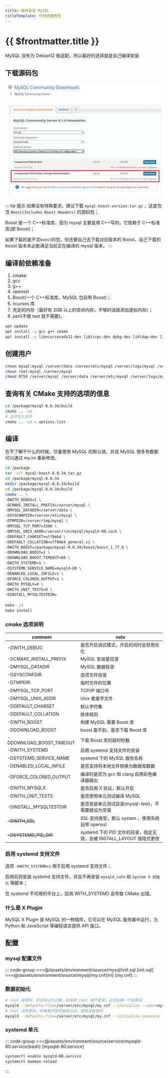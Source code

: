 ```yaml
---
title: 编译安装 MySQL
titleTemplate: 环境搭建教程
---
```


# {{ $frontmatter.title }}

MySQL 没有为 Debian12 做适配，所以最好的选择就是自己编译安装

## 下载源码包

![Mysql 源码包](/assets/environment/images/01.png)

::: tip 提示
如果没有特殊要求，建议下载 `mysql-boost-version.tar.gz` ，这是包含 `Boost(Includes Boost Headers)` 的源码包；

Boost 是一个 C++标准库，因为 mysql 主要是用 C++写的，它依赖于 C++标准库(即 Boost)；

如果下载的是不含`boost`的包，你还要自己去下载对应版本的 Boost，自己下载的 boost 版本未必能满足当前正在编译的 mysql 版本。
:::

## 编译前依赖准备

1. cmake
2. gcc
3. g++
4. openssl
5. Boost(一个 C++标准库，MySQL 包自带 Boost)；
6. ncurses 库
7. 充足的内存（最好有 2GB 以上的空闲内存，不够的话就添加虚拟内存）；
8. perl(不做 test 就不需要)。

```bash
apt update
apt install -y gcc g++ cmake
apt install -y libncursesada11-dev libtirpc-dev dpkg-dev libldap-dev libsasl2-dev libbison-dev libudev-dev
```

## 创建用户

```bash
chown mysql:mysql /server/data /server/etc/mysql /server/logs/mysql /server/run/mysql /server/tmp/mysql
chown root:mysql /server/mysql
chmod 0750 /server/mysql /server/data /server/etc/mysql /server/logs/mysql /server/run/mysql /server/tmp/mysql
```

## 查询有关 CMake 支持的选项的信息

```bash
cd /package/mysql-8.0.34/build
cmake .. -LH
# 选项写入文件
cmake .. -LH > options.list
```

## 编译

在不了解干什么的时候，尽量使用 MySQL 的默认值，并且 MySQL 很多参数都可以通过 my.ini 重新修改。

```bash
cd /package
tar -xzf mysql-boost-8.0.34.tar.gz
cd /package/mysql-8.0.34
mkdir /package/mysql-8.0.34/build
cd /package/mysql-8.0.34/build
cmake .. \
-DWITH_DEBUG=1 \
-DCMAKE_INSTALL_PREFIX=/server/mysql \
-DMYSQL_DATADIR=/server/data \
-DSYSCONFDIR=/server/etc/mysql \
-DTMPDIR=/server/tmp/mysql \
-DMYSQL_TCP_PORT=3306 \
-DMYSQL_UNIX_ADDR=/server/run/mysql/mysqld-80.sock \
-DDEFAULT_CHARSET=utf8mb4 \
-DDEFAULT_COLLATION=utf8mb4_general_ci \
-DWITH_BOOST=/package/mysql-8.0.34/boost/boost_1_77_0 \
-DDOWNLOAD_BOOST=1 \
-DDOWNLOAD_BOOST_TIMEOUT=60 \
-DWITH_SYSTEMD=1 \
-DSYSTEMD_SERVICE_NAME=mysqld-80 \
-DENABLED_LOCAL_INFILE=1 \
-DFORCE_COLORED_OUTPUT=1 \
-DWITH_MYSQLX=0 \
-DWITH_UNIT_TESTS=0 \
-DINSTALL_MYSQLTESTDIR=

make -j4
make install
```

### cmake 选项说明

| commom                   | note                                                                  |
| ------------------------ | --------------------------------------------------------------------- |
| -DWITH_DEBUG             | 是否开启调式模式，开启的同时会禁用优化                                |
| -DCMAKE_INSTALL_PREFIX   | MySQL 安装基目录                                                      |
| -DMYSQL_DATADIR          | MySQL 数据目录                                                        |
| -DSYSCONFDIR             | 选项文件目录                                                          |
| -DTMPDIR                 | 临时文件的位置                                                        |
| -DMYSQL_TCP_PORT         | TCP/IP 端口号                                                         |
| -DMYSQL_UNIX_ADDR        | Unix 套接字文件                                                       |
| -DDEFAULT_CHARSET        | 默认字符集                                                            |
| -DDEFAULT_COLLATION      | 排序规则                                                              |
| -DWITH_BOOST             | 构建 MySQL 需要 Boost 库                                              |
| -DDOWNLOAD_BOOST         | boost 查不到，是否下载 Boost 库                                       |
| -DDOWNLOAD_BOOST_TIMEOUT | 下载 Boost 库的超时秒数                                               |
| -DWITH_SYSTEMD           | 启用 systemd 支持文件的安装                                           |
| -DSYSTEMD_SERVICE_NAME   | systemd 下的 MySQL 服务名称                                           |
| -DENABLED_LOCAL_INFILE   | 是否支持将本地文件转换为数据库数据                                    |
| -DFORCE_COLORED_OUTPUT   | 编译时是否为 gcc 和 clang 启用彩色编译器输出                          |
| -DWITH_MYSQLX            | 是否启用 X 协议，默认开启                                             |
| -DWITH_UNIT_TESTS        | 是否使用单元测试编译 MySQL                                            |
| -DINSTALL_MYSQLTESTDIR   | 是否安装单元测试目录(mysql-test)，不需要就设为空值                    |
| ~~-DWITH_SSL~~           | SSL 支持类型，默认 system ，使用系统自带 openssl                      |
| ~~-DSYSTEMD_PID_DIR~~    | systemd 下的 PID 文件的目录，指定无效，会被 INSTALL_LAYOUT 值隐式更改 |

### 启用 systemd 支持文件

选项 `-DWITH_SYSTEMD=1` 用于启用 systemd 支持文件；

启用后将安装 systemd 支持文件，并且不再安装 `mysqld_safe` 和 `System V 初始化` 等脚本；

在 systemd 不可用的平台上，启用 WITH_SYSTEMD 会导致 CMake 出错。

### 什么是 X Plugin

MySQL X Plugin 是 MySQL 的一种插件，它可以在 MySQL 服务器中运行，为 Python 和 JavaScript 等编程语言提供 API 接口。

## 配置

### mysql 配置文件

::: code-group
<<<@/assets/environment/source/mysql/init.sql [init.sql]
<<<@/assets/environment/source/mysql/my.cnf{ini} [my.cnf]
:::

### 数据初始化

```bash
# root 有密码，并且标记为过期，非系统 root 用户登录，必须创建一个新密码
mysqld --defaults-file=/server/etc/mysql/my.cnf --initialize --user=mysql
# root 没有密码，如果要开启可插拔认证，选择没有密码
mysqld --defaults-file=/server/etc/mysql/my.cnf --initialize-insecure --user=mysql
```

### systemd 单元

::: code-group
<<<@/assets/environment/source/service/mysqld-80.service{bash} [mysqld-80.service]

```bash [启用单元]
systemctl enable mysqld-80.service
systemctl daemon-reload
```

:::

